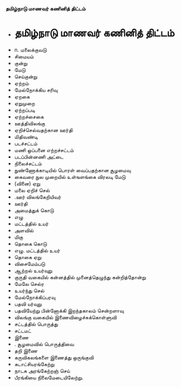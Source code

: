 **தமிழ்நாடு மாணவர் கணினித் திட்டம்**
- # தமிழ்நாடு மாணவர் கணினித் திட்டம்
- n. மலைக்குவடு
- சிமையம்
- குன்று
- மேடு
- செய்குன்று
- ஏற்றம்
- மேல்நோக்கிய சரிவு
- ஏறகை
- ஏறுமுறை
- ஏற்றப்படி
- ஏற்றச்சைகை
- ஊத்திவிலங்கு
- ஏறிச்செல்வதற்கான ஊர்தி
- மிதிவண்டி
- படச்சட்டம்
- மணி ஒப்பனை எற்றச்சட்டம்
- படப்பின்னணி அட்டை
- நிலைச்சட்டம்
- நுண்ணோக்காடியில் பொரள் வைப்பதற்கான சூழமைவு
- கைவரை நுல முறையில் உள்ஙளங்கை விரலடி மேடு
- (வினை) ஏறு
- மலை ஏறிச் செல்
- .ஊர் விலங்கேறியிவர்
- ஊர்தி
- அமைத்துக் கொடு
- எழு
- மட்டத்தில் உயர்
- அளவில்
- மிகு
- தொகை கொடு
- எழு. மட்டத்தில் உயர்
- தொகை ஏறு
- விசைமேம்படு
- ஆற்றல் உயர்வுறு
- குருதி வகையில் கன்னத்தில் முனைத்தெழுந்து கன்றித்தோன்று
- மேலே செல்ர
- உயர்ந்து செல்
- மேல்நோக்கிப்பரவு
- பதவி யர்வுறு
- பதவியேற்று பின்னோக்கி இறந்தகாலம் சென்றளாவு
- விலங்கு வகையில் இணைவிழைச்சுக்கொள்ளுவி
- சட்டத்தில் பொருத்து
- சட்டமட்
- இணை
- . சூழமைவில் பொருத்திவை
- தறி இணை
- கருவிகலங்களை இணைத்து ஒருங்குவி
- கடாட்சியரங்கேற்று
- நாடக அரங்கேற்றஞ் செய்
- பீரங்கியை நிலைமேடையிலேற்று.

